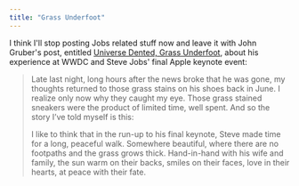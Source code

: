 ```yaml
---
title: "Grass Underfoot"
---
```

<p>I think I'll stop posting Jobs related stuff now and leave it with John Gruber's post, entitled <a href="http://daringfireball.net/2011/10/universe_dented_grass_underfoot">Universe Dented, Grass Underfoot</a>, about his experience at WWDC and Steve Jobs' final Apple keynote event:</p>
<blockquote><p>Late last night, long hours after the news broke that he was gone, my thoughts returned to those grass stains on his shoes back in June. I realize only now why they caught my eye. Those grass stained sneakers were the product of limited time, well spent. And so the story I’ve told myself is this:</p>
<p>I like to think that in the run-up to his final keynote, Steve made time for a long, peaceful walk. Somewhere beautiful, where there are no footpaths and the grass grows thick. Hand-in-hand with his wife and family, the sun warm on their backs, smiles on their faces, love in their hearts, at peace with their fate.</p></blockquote>
